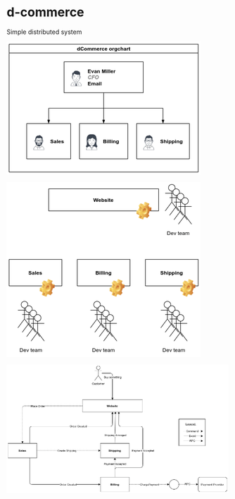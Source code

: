 # d-commerce
Simple distributed system

![Organization chart](./docs/org_chart.png)

![Dev teams](./docs/dev_teams.png)

![Order flow](./docs/order_flow.png)